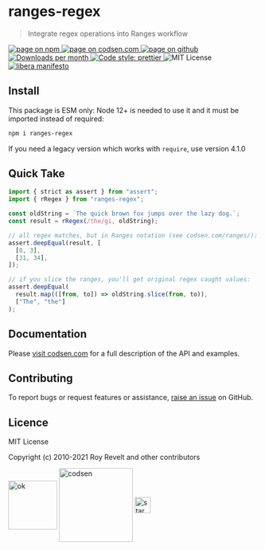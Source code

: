 # ranges-regex

> Integrate regex operations into Ranges workflow

<div class="package-badges">
  <a href="https://www.npmjs.com/package/ranges-regex" rel="nofollow noreferrer noopener">
    <img src="https://img.shields.io/badge/-npm-blue?style=flat-square" alt="page on npm">
  </a>
  <a href="https://codsen.com/os/ranges-regex" rel="nofollow noreferrer noopener">
    <img src="https://img.shields.io/badge/-codsen-blue?style=flat-square" alt="page on codsen.com">
  </a>
  <a href="https://github.com/codsen/codsen/tree/main/packages/ranges-regex" rel="nofollow noreferrer noopener">
    <img src="https://img.shields.io/badge/-github-blue?style=flat-square" alt="page on github">
  </a>
  <a href="https://npmcharts.com/compare/ranges-regex?interval=30" rel="nofollow noreferrer noopener" target="_blank">
    <img src="https://img.shields.io/npm/dm/ranges-regex.svg?style=flat-square" alt="Downloads per month">
  </a>
  <a href="https://prettier.io" rel="nofollow noreferrer noopener" target="_blank">
    <img src="https://img.shields.io/badge/code_style-prettier-brightgreen.svg?style=flat-square" alt="Code style: prettier">
  </a>
  <img src="https://img.shields.io/badge/licence-MIT-brightgreen.svg?style=flat-square" alt="MIT License">
  <a href="https://liberamanifesto.com" rel="nofollow noreferrer noopener" target="_blank">
    <img src="https://img.shields.io/badge/libera-manifesto-lightgrey.svg?style=flat-square" alt="libera manifesto">
  </a>
</div>

## Install

This package is ESM only: Node 12+ is needed to use it and it must be imported instead of required:

```bash
npm i ranges-regex
```

If you need a legacy version which works with `require`, use version 4.1.0

## Quick Take

```js
import { strict as assert } from "assert";
import { rRegex } from "ranges-regex";

const oldString = `The quick brown fox jumps over the lazy dog.`;
const result = rRegex(/the/gi, oldString);

// all regex matches, but in Ranges notation (see codsen.com/ranges/):
assert.deepEqual(result, [
  [0, 3],
  [31, 34],
]);

// if you slice the ranges, you'll get original regex caught values:
assert.deepEqual(
  result.map(([from, to]) => oldString.slice(from, to)),
  ["The", "the"]
);
```

## Documentation

Please [visit codsen.com](https://codsen.com/os/ranges-regex/) for a full description of the API and examples.

## Contributing

To report bugs or request features or assistance, [raise an issue](https://github.com/codsen/codsen/issues/new/choose) on GitHub.

## Licence

MIT License

Copyright (c) 2010-2021 Roy Revelt and other contributors

<img src="https://codsen.com/images/png-codsen-ok.png" width="98" alt="ok" align="center"> <img src="https://codsen.com/images/png-codsen-1.png" width="148" alt="codsen" align="center"> <img src="https://codsen.com/images/png-codsen-star-small.png" width="32" alt="star" align="center">

